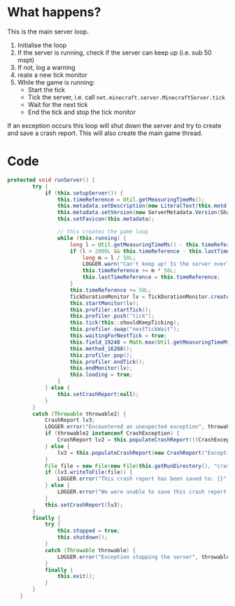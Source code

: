 # What happens?
This is the main server loop.

1) Initialise the loop
2) If the server is running, check if the server can keep up (i.e. sub 50 mspt)
3) If not, log a warning 
4) reate a new tick monitor
5) While the game is running:  
    - Start the tick
    - Tick the server, i.e. call `net.minecraft.server.MinecraftServer.tick`
    - Wait for the next tick
    - End the tick and stop the tick monitor

If an exception occurs this loop will shut down the server and try to create and save a crash report.
This will also create the main game thread.

# Code
```Java
protected void runServer() {
        try {
            if (this.setupServer()) {
                this.timeReference = Util.getMeasuringTimeMs();
                this.metadata.setDescription(new LiteralText(this.motd));
                this.metadata.setVersion(new ServerMetadata.Version(SharedConstants.getGameVersion().getName(), SharedConstants.getGameVersion().getProtocolVersion()));
                this.setFavicon(this.metadata);

                // this creates the game loop
                while (this.running) {
                    long l = Util.getMeasuringTimeMs() - this.timeReference;
                    if (l > 2000L && this.timeReference - this.lastTimeReference >= 15000L) {
                        long m = l / 50L;
                        LOGGER.warn("Can't keep up! Is the server overloaded? Running {}ms or {} ticks behind", (Object)l, (Object)m);
                        this.timeReference += m * 50L;
                        this.lastTimeReference = this.timeReference;
                    }
                    this.timeReference += 50L;
                    TickDurationMonitor lv = TickDurationMonitor.create("Server");
                    this.startMonitor(lv);
                    this.profiler.startTick();
                    this.profiler.push("tick");
                    this.tick(this::shouldKeepTicking);
                    this.profiler.swap("nextTickWait");
                    this.waitingForNextTick = true;
                    this.field_19248 = Math.max(Util.getMeasuringTimeMs() + 50L, this.timeReference);
                    this.method_16208();
                    this.profiler.pop();
                    this.profiler.endTick();
                    this.endMonitor(lv);
                    this.loading = true;
                }
            } else {
                this.setCrashReport(null);
            }
        }
        catch (Throwable throwable2) {
            CrashReport lv3;
            LOGGER.error("Encountered an unexpected exception", throwable2);
            if (throwable2 instanceof CrashException) {
                CrashReport lv2 = this.populateCrashReport(((CrashException)throwable2).getReport());
            } else {
                lv3 = this.populateCrashReport(new CrashReport("Exception in server tick loop", throwable2));
            }
            File file = new File(new File(this.getRunDirectory(), "crash-reports"), "crash-" + new SimpleDateFormat("yyyy-MM-dd_HH.mm.ss").format(new Date()) + "-server.txt");
            if (lv3.writeToFile(file)) {
                LOGGER.error("This crash report has been saved to: {}", (Object)file.getAbsolutePath());
            } else {
                LOGGER.error("We were unable to save this crash report to disk.");
            }
            this.setCrashReport(lv3);
        }
        finally {
            try {
                this.stopped = true;
                this.shutdown();
            }
            catch (Throwable throwable) {
                LOGGER.error("Exception stopping the server", throwable);
            }
            finally {
                this.exit();
            }
        }
    }
```
